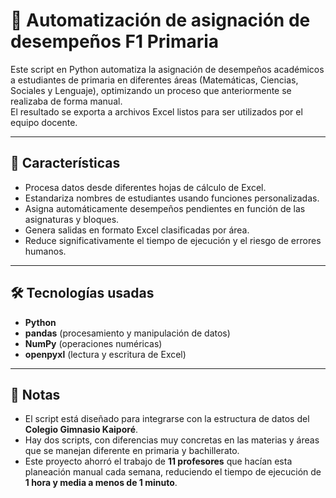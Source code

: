 # 📌 Automatización de asignación de desempeños F1 Primaria

Este script en Python automatiza la asignación de desempeños académicos a estudiantes de primaria en diferentes áreas (Matemáticas, Ciencias, Sociales y Lenguaje), optimizando un proceso que anteriormente se realizaba de forma manual.  
El resultado se exporta a archivos Excel listos para ser utilizados por el equipo docente.

---

## 🚀 Características
- Procesa datos desde diferentes hojas de cálculo de Excel.
- Estandariza nombres de estudiantes usando funciones personalizadas.
- Asigna automáticamente desempeños pendientes en función de las asignaturas y bloques.
- Genera salidas en formato Excel clasificadas por área.
- Reduce significativamente el tiempo de ejecución y el riesgo de errores humanos.

---

## 🛠 Tecnologías usadas
- **Python**
- **pandas** (procesamiento y manipulación de datos)
- **NumPy** (operaciones numéricas)
- **openpyxl** (lectura y escritura de Excel)

---

## 📄 Notas
- El script está diseñado para integrarse con la estructura de datos del **Colegio Gimnasio Kaiporé**.
- Hay dos scripts, con diferencias muy concretas en las materias y áreas que se manejan diferente en primaria y bachillerato.
- Este proyecto ahorró el trabajo de **11 profesores** que hacían esta planeación manual cada semana, reduciendo el tiempo de ejecución de **1 hora y media a menos de 1 minuto**.
